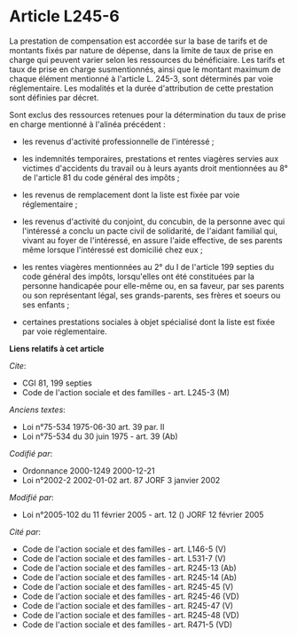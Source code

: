 # Article L245-6

La prestation de compensation est accordée sur la base de tarifs et de montants fixés par nature de dépense, dans la limite
de taux de prise en charge qui peuvent varier selon les ressources du bénéficiaire. Les tarifs et taux de prise en charge
susmentionnés, ainsi que le montant maximum de chaque élément mentionné à l'article L. 245-3, sont déterminés par voie
réglementaire. Les modalités et la durée d'attribution de cette prestation sont définies par décret.

Sont exclus des ressources retenues pour la détermination du taux de prise en charge mentionné à l'alinéa précédent :

- les revenus d'activité professionnelle de l'intéressé ;

- les indemnités temporaires, prestations et rentes viagères servies aux victimes d'accidents du travail ou à leurs ayants
droit mentionnées au 8° de l'article 81 du code général des impôts ;

- les revenus de remplacement dont la liste est fixée par voie réglementaire ;

- les revenus d'activité du conjoint, du concubin, de la personne avec qui l'intéressé a conclu un pacte civil de solidarité,
de l'aidant familial qui, vivant au foyer de l'intéressé, en assure l'aide effective, de ses parents même lorsque l'intéressé
est domicilié chez eux ;

- les rentes viagères mentionnées au 2° du I de l'article 199 septies du code général des impôts, lorsqu'elles ont été
constituées par la personne handicapée pour elle-même ou, en sa faveur, par ses parents ou son représentant légal, ses
grands-parents, ses frères et soeurs ou ses enfants ;

- certaines prestations sociales à objet spécialisé dont la liste est fixée par voie réglementaire.

**Liens relatifs à cet article**

_Cite_:

  - CGI 81, 199 septies
  - Code de l'action sociale et des familles - art. L245-3 (M)

_Anciens textes_:

  - Loi n°75-534 1975-06-30 art. 39 par. II
  - Loi n°75-534 du 30 juin 1975 - art. 39 (Ab)

_Codifié par_:

  - Ordonnance 2000-1249 2000-12-21
  - Loi n°2002-2 2002-01-02 art. 87 JORF 3 janvier 2002

_Modifié par_:

  - Loi n°2005-102 du 11 février 2005 - art. 12 () JORF 12 février 2005

_Cité par_:

  - Code de l'action sociale et des familles - art. L146-5 (V)
  - Code de l'action sociale et des familles - art. L531-7 (V)
  - Code de l'action sociale et des familles - art. R245-13 (Ab)
  - Code de l'action sociale et des familles - art. R245-14 (Ab)
  - Code de l'action sociale et des familles - art. R245-45 (V)
  - Code de l'action sociale et des familles - art. R245-46 (VD)
  - Code de l'action sociale et des familles - art. R245-47 (V)
  - Code de l'action sociale et des familles - art. R245-48 (VD)
  - Code de l'action sociale et des familles - art. R471-5 (VD)
